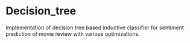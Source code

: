 # Decision_tree
Implementation of decision tree based inductive classifier for sentiment prediction of movie review with various optimizations.
